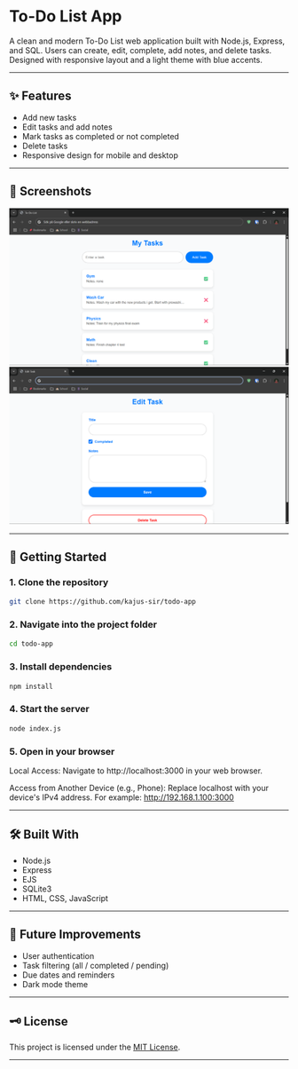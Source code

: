 # To-Do List App

A clean and modern To-Do List web application built with Node.js, Express, and SQL. Users can create, edit, complete, add notes, and delete tasks. Designed with responsive layout and a light theme with blue accents.

---

## ✨ Features

- Add new tasks
- Edit tasks and add notes
- Mark tasks as completed or not completed
- Delete tasks
- Responsive design for mobile and desktop

---

## 📸 Screenshots

![Screenshot](./public/images/main-page.png)
![Screenshot](./public/images/edit-page.png)

---

## 🚀 Getting Started

### 1. Clone the repository
```bash
git clone https://github.com/kajus-sir/todo-app
```
### 2. Navigate into the project folder
```bash
cd todo-app
```
### 3. Install dependencies
```bash
npm install
```
### 4. Start the server
```bash
node index.js
```
### 5. Open in your browser

Local Access:
Navigate to http://localhost:3000 in your web browser.

Access from Another Device (e.g., Phone):
Replace localhost with your device's IPv4 address. For example:
http://192.168.1.100:3000

---

## 🛠️ Built With
- Node.js
- Express
- EJS
- SQLite3
- HTML, CSS, JavaScript

---

## 📌 Future Improvements
- User authentication
- Task filtering (all / completed / pending)
- Due dates and reminders
- Dark mode theme

---

## 🗝️ License

This project is licensed under the [MIT License](./LICENSE).

---